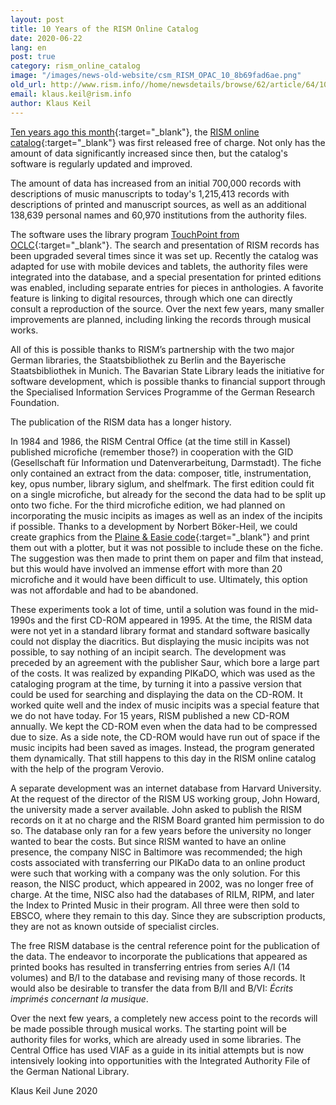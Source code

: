 ```yaml
---
layout: post
title: 10 Years of the RISM Online Catalog
date: 2020-06-22
lang: en
post: true
category: rism_online_catalog
image: "/images/news-old-website/csm_RISM_OPAC_10_8b69fad6ae.png"
old_url: http://www.rism.info//home/newsdetails/browse/62/article/64/10-years-of-the-rism-online-catalog.html
email: klaus.keil@rism.info
author: Klaus Keil
---
```



[Ten years ago this month](/press_reviews/2010/06/30/new-online-music-catalogue-over-700000-entries.html){:target="_blank"}, the [RISM online catalog](https://opac.rism.info/index.php?id=4){:target="_blank"} was first released free of charge. Not only has the amount of data significantly increased since then, but the catalog's software is regularly updated and improved.

The amount of data has increased from an initial 700,000 records with descriptions of music manuscripts to today's 1,215,413 records with descriptions of printed and manuscript sources, as well as an additional 138,639 personal names and 60,970 institutions from the authority files.

The software uses the library program [TouchPoint from OCLC](https://www.oclc.org/de/touchpoint/features.html){:target="_blank"}. The search and presentation of RISM records has been upgraded several times since it was set up. Recently the catalog was adapted for use with mobile devices and tablets, the authority files were integrated into the database, and a special presentation for printed editions was enabled, including separate entries for pieces in anthologies. A favorite feature is linking to digital resources, through which one can directly consult a reproduction of the source. Over the next few years, many smaller improvements are planned, including linking the records through musical works.

All of this is possible thanks to RISM’s partnership with the two major German libraries, the Staatsbibliothek zu Berlin and the Bayerische Staatsbibliothek in Munich. The Bavarian State Library leads the initiative for software development, which is possible thanks to financial support through the Specialised Information Services Programme of the German Research Foundation.

The publication of the RISM data has a longer history.

In 1984 and 1986, the RISM Central Office (at the time still in Kassel) published microfiche (remember those?) in cooperation with the GID (Gesellschaft für Information und Datenverarbeitung, Darmstadt). The fiche only contained an extract from the data: composer, title, instrumentation, key, opus number, library siglum, and shelfmark. The first edition could fit on a single microfiche, but already for the second the data had to be split up onto two fiche. For the third microfiche edition, we had planned on incorporating the music incipits as images as well as an index of the incipits if possible. Thanks to a development by Norbert Böker-Heil, we could create graphics from the [Plaine & Easie code](https://www.iaml.info/plaine-easie-code){:target="_blank"} and print them out with a plotter, but it was not possible to include these on the fiche. The suggestion was then made to print them on paper and film that instead, but this would have involved an immense effort with more than 20 microfiche and it would have been difficult to use. Ultimately, this option was not affordable and had to be abandoned.

These experiments took a lot of time, until a solution was found in the mid-1990s and the first CD-ROM appeared in 1995. At the time, the RISM data were not yet in a standard library format and standard software basically could not display the diacritics. But displaying the music incipits was not possible, to say nothing of an incipit search. The development was preceded by an agreement with the publisher Saur, which bore a large part of the costs. It was realized by expanding PIKaDO, which was used as the cataloging program at the time, by turning it into a passive version that could be used for searching and displaying the data on the CD-ROM. It worked quite well and the index of music incipits was a special feature that we do not have today. For 15 years, RISM published a new CD-ROM annually. We kept the CD-ROM even when the data had to be compressed due to size. As a side note, the CD-ROM would have run out of space if the music incipits had been saved as images. Instead, the program generated them dynamically. That still happens to this day in the RISM online catalog with the help of the program Verovio.

A separate development was an internet database from Harvard University. At the request of the director of the RISM US working group, John Howard, the university made a server available. John asked to publish the RISM records on it at no charge and the RISM Board granted him permission to do so. The database only ran for a few years before the university no longer wanted to bear the costs. But since RISM wanted to have an online presence, the company NISC in Baltimore was recommended; the high costs associated with transferring our PIKaDo data to an online product were such that working with a company was the only solution. For this reason, the NISC product, which appeared in 2002, was no longer free of charge. At the time, NISC also had the databases of RILM, RIPM, and later the Index to Printed Music in their program. All three were then sold to EBSCO, where they remain to this day. Since they are subscription products, they are not as known outside of specialist circles.

The free RISM database is the central reference point for the publication of the data. The endeavor to incorporate the publications that appeared as printed books has resulted in transferring entries from series A/I (14 volumes) and B/I to the database and revising many of those records. It would also be desirable to transfer the data from B/II and B/VI: _Écrits imprimés concernant la musique_.

Over the next few years, a completely new access point to the records will be made possible through musical works. The starting point will be authority files for works, which are already used in some libraries. The Central Office has used VIAF as a guide in its initial attempts but is now intensively looking into opportunities with the Integrated Authority File of the German National Library.

Klaus Keil
June 2020



